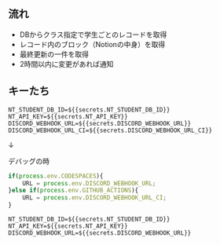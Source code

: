 
## 流れ

- DBからクラス指定で学生ごとのレコードを取得
- レコード内のブロック（Notionの中身）を取得
- 最終更新の一件を取得
- 2時間以内に変更があれば通知

## キーたち

```
NT_STUDENT_DB_ID=${{secrets.NT_STUDENT_DB_ID}}
NT_API_KEY=${{secrets.NT_API_KEY}}
DISCORD_WEBHOOK_URL=${{secrets.DISCORD_WEBHOOK_URL}}
DISCORD_WEBHOOK_URL_CI=${{secrets.DISCORD_WEBHOOK_URL_CI}}
```

↓

デバッグの時

```js
if(process.env.CODESPACES){
    URL = process.env.DISCORD_WEBHOOK_URL;
}else if(process.env.GITHUB_ACTIONS){
    URL = process.env.DISCORD_WEBHOOK_URL_CI;
}
```

```
NT_STUDENT_DB_ID=${{secrets.NT_STUDENT_DB_ID}}
NT_API_KEY=${{secrets.NT_API_KEY}}
DISCORD_WEBHOOK_URL=${{secrets.DISCORD_WEBHOOK_URL}}
```